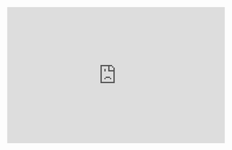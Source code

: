 <iframe width="100%" height="315" src="https://www.youtube.com/embed/X6zz9Z2KDtU" title="YouTube video player" frameborder="0" allow="accelerometer; autoplay; clipboard-write; encrypted-media; gyroscope; picture-in-picture" allowfullscreen></iframe>